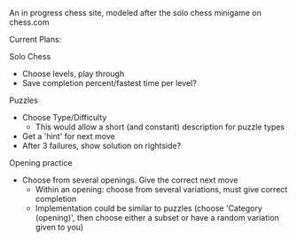 An in progress chess site, modeled after the solo chess minigame on chess.com


Current Plans:

Solo Chess
- Choose levels, play through
- Save completion percent/fastest time per level?

Puzzles
- Choose Type/Difficulty
  - This would allow a short (and constant) description for puzzle types
- Get a 'hint' for next move
- After 3 failures, show solution on rightside?

Opening practice
- Choose from several openings. Give the correct next move
  - Within an opening: choose from several variations, must give correct completion
  - Implementation could be similar to puzzles (choose 'Category (opening)',
  then choose either a subset or have a random variation given to you)
